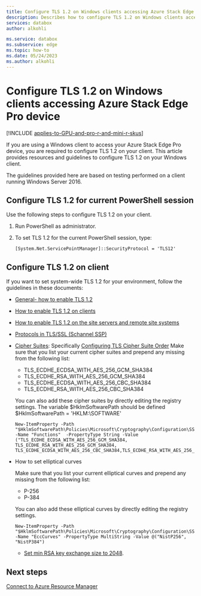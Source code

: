 ```yaml
---
title: Configure TLS 1.2 on Windows clients accessing Azure Stack Edge Pro GPU device
description: Describes how to configure TLS 1.2 on Windows clients accessing Azure Stack Edge Pro GPU device.
services: databox
author: alkohli

ms.service: databox
ms.subservice: edge
ms.topic: how-to
ms.date: 05/24/2023
ms.author: alkohli
---
```


# Configure TLS 1.2 on Windows clients accessing Azure Stack Edge Pro device

[!INCLUDE [applies-to-GPU-and-pro-r-and-mini-r-skus](../../includes/azure-stack-edge-applies-to-gpu-pro-r-mini-r-sku.md)]

If you are using a Windows client to access your Azure Stack Edge Pro device, you are required to configure TLS 1.2 on your client. This article provides resources and guidelines to configure TLS 1.2 on your Windows client. 

The guidelines provided here are based on testing performed on a client running Windows Server 2016.

## Configure TLS 1.2 for current PowerShell session

Use the following steps to configure TLS 1.2 on your client.

1. Run PowerShell as administrator.
2. To set TLS 1.2 for the current PowerShell session, type:
  
    ```azurepowershell
    [System.Net.ServicePointManager]::SecurityProtocol = 'TLS12'
    ```

## Configure TLS 1.2 on client

If you want to set system-wide TLS 1.2 for your environment, follow the guidelines in these documents:

- [General- how to enable TLS 1.2](/windows-server/security/tls/tls-registry-settings#tls-12)
- [How to enable TLS 1.2 on clients](/configmgr/core/plan-design/security/enable-tls-1-2-client)
- [How to enable TLS 1.2 on the site servers and remote site systems](/configmgr/core/plan-design/security/enable-tls-1-2-server)
- [Protocols in TLS/SSL (Schannel SSP)](/windows-server/security/tls/manage-tls#configuring-tls-ecc-curve-order)
- [Cipher Suites](/windows-server/security/tls/tls-registry-settings#tls-12): Specifically [Configuring TLS Cipher Suite Order](/windows-server/security/tls/manage-tls#configuring-tls-cipher-suite-order)
    Make sure that you list your current cipher suites and prepend any missing from the following list:

    - TLS_ECDHE_ECDSA_WITH_AES_256_GCM_SHA384
    - TLS_ECDHE_RSA_WITH_AES_256_GCM_SHA384
    - TLS_ECDHE_ECDSA_WITH_AES_256_CBC_SHA384
    - TLS_ECDHE_RSA_WITH_AES_256_CBC_SHA384

    You can also add these cipher suites by directly editing the registry settings.
    The variable $HklmSoftwarePath should be defined
    $HklmSoftwarePath = 'HKLM:\SOFTWARE'

    ```azurepowershell
    New-ItemProperty -Path "$HklmSoftwarePath\Policies\Microsoft\Cryptography\Configuration\SSL\00010002" -Name "Functions"  -PropertyType String -Value ("TLS_ECDHE_ECDSA_WITH_AES_256_GCM_SHA384, TLS_ECDHE_RSA_WITH_AES_256_GCM_SHA384, TLS_ECDHE_ECDSA_WITH_AES_256_CBC_SHA384,TLS_ECDHE_RSA_WITH_AES_256_CBC_SHA384")
    ```

- How to set elliptical curves

    Make sure that you list your current elliptical curves and prepend any missing from the following list:

    - P-256 
    - P-384

    You can also add these elliptical curves by directly editing the registry settings.
    
    ```azurepowershell
    New-ItemProperty -Path "$HklmSoftwarePath\Policies\Microsoft\Cryptography\Configuration\SSL\00010002" -Name "EccCurves" -PropertyType MultiString -Value @("NistP256", "NistP384")
    ```
    
    - [Set min RSA key exchange size to 2048](/windows-server/security/tls/tls-registry-settings#keyexchangealgorithm---client-rsa-key-sizes).



## Next steps

[Connect to Azure Resource Manager](./azure-stack-edge-gpu-connect-resource-manager.md)
